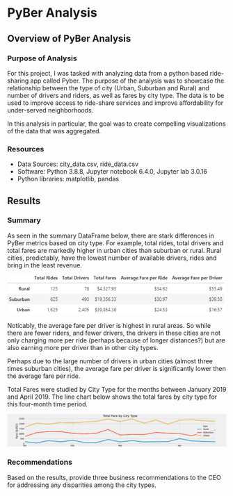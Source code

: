 # PyBer Analysis

## Overview of PyBer Analysis
### Purpose of Analysis
For this project, I was tasked with analyzing data from a python based ride-sharing app called Pyber.  The purpose of the analysis was to showcase the relationship between the type of city (Urban, Suburban and Rural) and number of drivers and riders, as well as fares by city type.  The data is to be used to improve access to ride-share services and improve affordability for under-served neighborhoods.

In this analysis in particular, the goal was to create compelling visualizations of the data that was aggregated.

### Resources
- Data Sources: city_data.csv, ride_data.csv
- Software: Python 3.8.8, Jupyter notebook 6.4.0, Jupyter lab 3.0.16
- Python libraries: matplotlib, pandas

## Results
### Summary
As seen in the summary DataFrame below, there are stark differences in PyBer metrics based on city type.  For example, total rides, total drivers and total fares are markedly higher in urban cities than suburban or rural.  Rural cities, predictably, have the lowest number of available drivers, rides and bring in the least revenue.

![Summary DataFrame](Analysis/Summary_DataFrame.PNG)

Noticably, the average fare per driver is highest in rural areas.  So while there are fewer riders, and fewer drivers, the drivers in these cities are not only charging more per ride (perhaps because of longer distances?) but are also earning more per driver than in other city types.

Perhaps due to the large number of drivers in urban cities (almost three times suburban cities), the average fare per driver is significantly lower then the average fare per ride.

Total Fares were studied by City Type for the months between January 2019 and April 2019.  The line chart below shows the total fares by city type for this four-month time period.

![Total Fare by City Type](Analysis/Total_Fare_by_City_Type.png)
### Recommendations
Based on the results, provide three business recommendations to the CEO for addressing any disparities among the city types.
